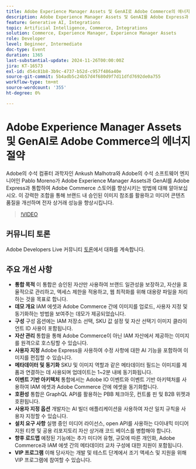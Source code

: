 ```yaml
---
title: Adobe Experience Manager Assets 및 GenAI로 Adobe Commerce의 에너지 절약
description: Adobe Experience Manager Assets 및 GenAI를 Adobe Express과 통합하여 Adobe Commerce 스토어를 향상시켜 브랜드에서 승인한 이미지 참조를 활용하고, 미디어 콘텐츠 품질을 개선하고, 전자 상거래 성능을 향상시킵니다.
feature: Generative AI, Integrations
topic: Artificial Intelligence, Commerce, Integrations
solution: Commerce, Experience Manager, Experience Manager Assets
role: Developer
level: Beginner, Intermediate
doc-type: Event
duration: 1365
last-substantial-update: 2024-11-26T00:00:00Z
jira: KT-16573
exl-id: d54c81b8-3b9c-4737-b52d-c957f486a40e
source-git-commit: 5b4adb5c24b57d4f680d9f7d11dfd7692de0a755
workflow-type: tm+mt
source-wordcount: '355'
ht-degree: 0%

---
```


# Adobe Experience Manager Assets 및 GenAI로 Adobe Commerce의 에너지 절약

Adobe의 수석 컴퓨터 과학자인 Ankush Malhotra와 Adobe의 수석 소프트웨어 엔지니어인 Pablo Moreno가 Adobe Experience Manager Assets과 GenAI를 Adobe Express과 통합하여 Adobe Commerce 스토어를 향상시키는 방법에 대해 알아보십시오. 이 강력한 조합을 통해 브랜드 내 승인된 이미지 참조를 활용하고 미디어 콘텐츠 품질을 개선하며 전자 상거래 성능을 향상시킵니다.

>[!VIDEO](https://video.tv.adobe.com/v/3440400/?learn=on&enablevpops)

## 커뮤니티 토론

Adobe Developers Live 커뮤니티 [토론](https://adobe.ly/40CS6CP)에서 대화를 계속합니다.

## 주요 개선 사항

* **통합 목적** 이 통합은 승인된 자산만 사용하여 브랜드 일관성을 보장하고, 자산을 효율적으로 관리하고, 액세스 제한을 적용하고, 웹 최적화를 위해 대용량 파일을 처리하는 것을 목표로 합니다.
* **데모 개요** IAM 에셋과 Adobe Commerce 간에 이미지를 업로드, 사용자 지정 및 동기화하는 방법을 보여주는 데모가 제공되었습니다.
* **구성** 구성 옵션에는 IAM 저장소 선택, SKU 값 설정 및 자산 선택기 이미지 클라이언트 ID 사용이 포함됩니다.
* **자산 관리** 통합을 통해 Adobe Commerce이 아닌 IAM 자산에서 제공하는 이미지를 원격으로 호스팅할 수 있습니다.
* **사용자 지정** Adobe Express을 사용하여 수정 사항에 대한 AI 기능을 포함하여 이미지를 편집할 수 있습니다.
* **메타데이터 및 동기화** SKU 및 이미지 역할과 같은 메타데이터 필드는 이미지를 제품과 연결하는 데 사용되며 업데이트는 1~2분 내에 동기화됩니다.
* **이벤트 기반 아키텍처** 통합에서는 Adobe IO 이벤트와 이벤트 기반 아키텍처를 사용하여 IAM 에셋과 Adobe Commerce 간에 에셋을 동기화합니다.
* **호환성** 통합은 GraphQL API를 활용하는 PBB 체크아웃, 컨트롤 핀 및 B2B 위젯과 호환됩니다.
* **사용자 지정 옵션** 개발자는 AI 빌더 애플리케이션을 사용하여 자산 일치 규칙을 사용자 지정할 수 있습니다.
* **설치 요구 사항** 실행 중인 미디어 라이선스, open API를 사용하는 다이내믹 미디어 지원 티켓 및 공용 리포지토리 자산 상거래 코드 베이스를 병합해야 합니다.
* **향후 로드맵** 예정된 기능에는 추가 미디어 유형, 규모에 따른 개인화, Adobe Commerce과 IAM 에셋 간의 메타데이터 교차 구성에 대한 지원이 포함됩니다.
* **VIP 프로그램** 이해 당사자는 개발 및 테스트 단계에서 조기 액세스 및 지원을 위해 VIP 프로그램에 참여할 수 있습니다.
